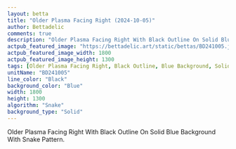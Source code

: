```yaml
---
layout: betta
title: "Older Plasma Facing Right (2024-10-05)"
author: Bettadelic
comments: true
description: "Older Plasma Facing Right With Black Outline On Solid Blue Background With Snake Pattern."
actpub_featured_image: "https://bettadelic.art/static/bettas/BD241005.jpg"
actpub_featured_image_width: 1800
actpub_featured_image_height: 1300
tags: [Older Plasma Facing Right, Black Outline, Blue Background, Solid Background Pattern, Snake Pattern, October 2024]
unitName: "BD241005"
line_color: "Black"
background_color: "Blue"
width: 1800
height: 1300
algorithm: "Snake"
background_type: "Solid"
---
```


Older Plasma Facing Right With Black Outline On Solid Blue Background With Snake Pattern.
